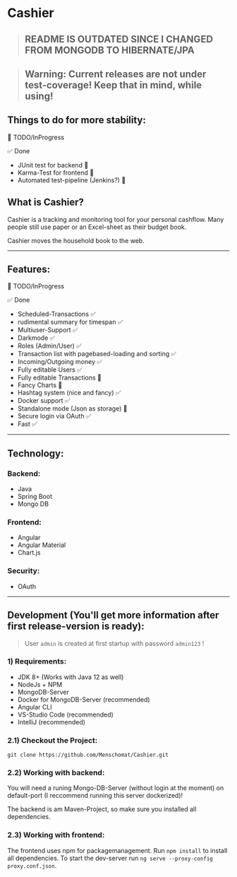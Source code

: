 # Cashier

> ## README IS OUTDATED SINCE I CHANGED FROM MONGODB TO HIBERNATE/JPA

> ## **Warning:** Current releases are not under test-coverage! Keep that in mind, while using!

## Things to do for more stability:
:construction: TODO/InProgress

:white_check_mark: Done

* JUnit test for backend :construction:
* Karma-Test for frontend :construction:
* Automated test-pipeline (Jenkins?) :construction:

## What is Cashier?

Cashier is a tracking and monitoring tool for your personal cashflow. Many people still use paper or an Excel-sheet as their budget book.

Cashier moves the household book to the web.

---

## Features:
:construction: TODO/InProgress

:white_check_mark: Done

* Scheduled-Transactions :white_check_mark:
* rudimental summary for timespan :white_check_mark:
* Multiuser-Support :white_check_mark:
* Darkmode :white_check_mark:
* Roles (Admin/User) :white_check_mark:
* Transaction list with pagebased-loading and sorting :white_check_mark:
* Incoming/Outgoing money :white_check_mark:
* Fully editable Users :white_check_mark:
* Fully editable Transactions :construction:
* Fancy Charts :construction:
* Hashtag system (nice and fancy) :white_check_mark:
* Docker support :white_check_mark:
* Standalone mode (Json as storage) :construction:
* Secure login via OAuth :white_check_mark: 
* Fast :white_check_mark:

---

## Technology:

### Backend:
* Java
* Spring Boot
* Mongo DB

### Frontend:
* Angular
* Angular Material
* Chart.js

### Security:
* OAuth

---

## Development (You'll get more information after first release-version is ready):

>User `admin` is created at first startup with password `admin123` !

### 1) Requirements:
* JDK 8+ (Works with Java 12 as well)
* NodeJs + NPM
* MongoDB-Server
* Docker for MongoDB-Server (recommended)
* Angular CLI
* VS-Studio Code (recommended)
* IntelliJ (recommended)


### 2.1) Checkout the Project:

`git clone https://github.com/Menschomat/Cashier.git`

### 2.2) Working with backend:

You will need a runing Mongo-DB-Server (without login at the moment) on default-port (I reccommend running this server dockerized)!

The backend is am Maven-Project, so make sure you installed all dependencies.

### 2.3) Working with frontend:

The frontend uses npm for packagemanagement. Run `npm install` to install all dependencies. To start the dev-server run `ng serve --proxy-config proxy.conf.json`.
